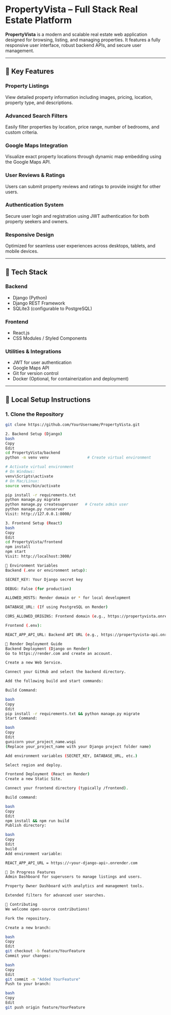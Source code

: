 # PropertyVista – Full Stack Real Estate Platform

**PropertyVista** is a modern and scalable real estate web application designed for browsing, listing, and managing properties. It features a fully responsive user interface, robust backend APIs, and secure user management.

---

## 🔹 Key Features

### Property Listings  
View detailed property information including images, pricing, location, property type, and descriptions.

### Advanced Search Filters  
Easily filter properties by location, price range, number of bedrooms, and custom criteria.

### Google Maps Integration  
Visualize exact property locations through dynamic map embedding using the Google Maps API.

### User Reviews & Ratings  
Users can submit property reviews and ratings to provide insight for other users.

### Authentication System  
Secure user login and registration using JWT authentication for both property seekers and owners.

### Responsive Design  
Optimized for seamless user experiences across desktops, tablets, and mobile devices.

---

## 🔹 Tech Stack

### Backend  
- Django (Python)  
- Django REST Framework  
- SQLite3 (configurable to PostgreSQL)

### Frontend  
- React.js  
- CSS Modules / Styled Components

### Utilities & Integrations  
- JWT for user authentication  
- Google Maps API  
- Git for version control  
- Docker (Optional, for containerization and deployment)

---

## 🔹 Local Setup Instructions

### 1. Clone the Repository
```bash
git clone https://github.com/YourUsername/PropertyVista.git

2. Backend Setup (Django)
bash
Copy
Edit
cd PropertyVista/backend
python -m venv venv                 # Create virtual environment

# Activate virtual environment
# On Windows:
venv\Scripts\activate
# On Mac/Linux:
source venv/bin/activate

pip install -r requirements.txt
python manage.py migrate
python manage.py createsuperuser   # Create admin user
python manage.py runserver
Visit: http://127.0.0.1:8000/

3. Frontend Setup (React)
bash
Copy
Edit
cd PropertyVista/frontend
npm install
npm start
Visit: http://localhost:3000/

🔹 Environment Variables
Backend (.env or environment setup):

SECRET_KEY: Your Django secret key

DEBUG: False (for production)

ALLOWED_HOSTS: Render domain or * for local development

DATABASE_URL: (If using PostgreSQL on Render)

CORS_ALLOWED_ORIGINS: Frontend domain (e.g., https://propertyvista.onrender.com)

Frontend (.env):

REACT_APP_API_URL: Backend API URL (e.g., https://propertyvista-api.onrender.com)

🔹 Render Deployment Guide
Backend Deployment (Django on Render)
Go to https://render.com and create an account.

Create a new Web Service.

Connect your GitHub and select the backend directory.

Add the following build and start commands:

Build Command:

bash
Copy
Edit
pip install -r requirements.txt && python manage.py migrate
Start Command:

bash
Copy
Edit
gunicorn your_project_name.wsgi
(Replace your_project_name with your Django project folder name)

Add environment variables (SECRET_KEY, DATABASE_URL, etc.)

Select region and deploy.

Frontend Deployment (React on Render)
Create a new Static Site.

Connect your frontend directory (typically /frontend).

Build command:

bash
Copy
Edit
npm install && npm run build
Publish directory:

bash
Copy
Edit
build
Add environment variable:

REACT_APP_API_URL = https://<your-django-api>.onrender.com

🔹 In Progress Features
Admin Dashboard for superusers to manage listings and users.

Property Owner Dashboard with analytics and management tools.

Extended filters for advanced user searches.

🔹 Contributing
We welcome open-source contributions!

Fork the repository.

Create a new branch:

bash
Copy
Edit
git checkout -b feature/YourFeature
Commit your changes:

bash
Copy
Edit
git commit -m "Added YourFeature"
Push to your branch:

bash
Copy
Edit
git push origin feature/YourFeature
